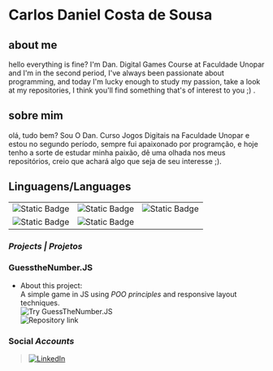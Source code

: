 # Carlos Daniel Costa de Sousa

## about me
hello everything is fine? I'm Dan. Digital Games Course at Faculdade Unopar and I'm in the second period, I've always been passionate about programming, and today I'm lucky enough to study my passion, take a look at my repositories, I think you'll find something that's of interest to you ;) .

## sobre mim
olá, tudo bem? Sou O Dan. Curso Jogos Digitais na Faculdade Unopar e estou no segundo período, sempre fui apaixonado por programção, e hoje tenho a sorte de estudar minha paixão, dê uma olhada nos meus repositórios, creio que achará algo que seja de seu interesse ;).


## Linguagens/Languages
| | | |
|--|--|--|
![Static Badge](https://img.shields.io/badge/JS_-basic-orange) |![Static Badge](https://img.shields.io/badge/C%23_-intermediate-purple) |![Static Badge](https://img.shields.io/badge/Python_-basic-green)|
![Static Badge](https://img.shields.io/badge/C%2B%2B_-basics-royalblue) |![Static Badge](https://img.shields.io/badge/Koltin%2FAndroid-basic-blue)

### _Projects | Projetos_
### GuesstheNumber.JS
- About this project: <br>
A simple game in JS using _POO principles_ and responsive layout techniques.<br>
![Try GuessTheNumber.JS](https://carldevx.github.io/guess-the-number-minigame/)<br>
![Repository link](https://github.com/CarlDevx/guess-the-number-minigame)

### Social _Accounts_
> [![LinkedIn](https://img.shields.io/badge/LinkedIn-0077B5?style=for-the-badge&logo=linkedin&logoColor=white)](https://www.linkedin.com/in/carlos-daniel-costa-de-sousa-a96075261/)
>
